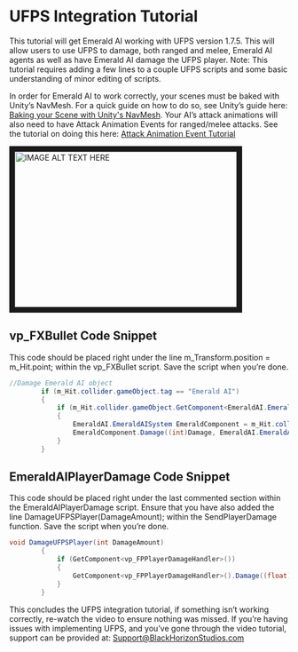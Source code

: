 # UFPS Integration Tutorial
This tutorial will get Emerald AI working with UFPS version 1.7.5. This will allow users to use UFPS to damage, both ranged and melee, Emerald AI agents as well as have Emerald AI damage the UFPS player. Note: This tutorial requires adding a few lines to a couple UFPS scripts and some basic understanding of minor editing of scripts. 

In order for Emerald AI to work correctly, your scenes must be baked with Unity’s NavMesh. For a quick guide on how to do so, see Unity’s guide here: [Baking your Scene with Unity's NavMesh](https://docs.unity3d.com/Manual/nav-BuildingNavMesh.html). Your AI’s attack animations will also need to have Attack Animation Events for ranged/melee attacks. See the tutorial on doing this here: [Attack Animation Event Tutorial](https://www.youtube.com/watch?v=s_lLt0xUrF8)

<a href="http://www.youtube.com/watch?feature=player_embedded&v=O4zjfXzqXeE
" target="_blank"><img src="http://img.youtube.com/vi/O4zjfXzqXeE/0.jpg" 
alt="IMAGE ALT TEXT HERE" width="400" height="280" border="10" /></a>


## vp_FXBullet Code Snippet
This code should be placed right under the line m_Transform.position = m_Hit.point; within the vp_FXBullet script. Save the script when you’re done.
```c#
//Damage Emerald AI object
        if (m_Hit.collider.gameObject.tag == "Emerald AI")
        {
            if (m_Hit.collider.gameObject.GetComponent<EmeraldAI.EmeraldAISystem>() != null)
            {
                EmeraldAI.EmeraldAISystem EmeraldComponent = m_Hit.collider.gameObject.GetComponent<EmeraldAI.EmeraldAISystem>();
                EmeraldComponent.Damage((int)Damage, EmeraldAI.EmeraldAISystem.TargetType.Player, m_Source.transform, 400);
            }
        }
```

## EmeraldAIPlayerDamage Code Snippet
This code should be placed right under the last commented section within the EmeraldAIPlayerDamage script. Ensure that you have also added the line DamageUFPSPlayer(DamageAmount); within the SendPlayerDamage function. Save the script when you’re done.
```c#
void DamageUFPSPlayer(int DamageAmount)
        {
            if (GetComponent<vp_FPPlayerDamageHandler>())
            {
                GetComponent<vp_FPPlayerDamageHandler>().Damage((float)DamageAmount);
            }
        }
```

This concludes the UFPS integration tutorial, if something isn’t working correctly, re-watch the video to ensure nothing was missed. If you’re having issues with implementing UFPS, and you’ve gone through the video tutorial, support can be provided at: Support@BlackHorizonStudios.com
